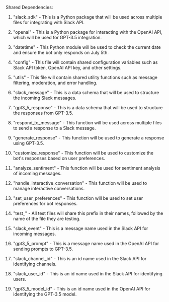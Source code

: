 Shared Dependencies:

1. "slack_sdk" - This is a Python package that will be used across multiple files for integrating with Slack API.

2. "openai" - This is a Python package for interacting with the OpenAI API, which will be used for GPT-3.5 integration.

3. "datetime" - This Python module will be used to check the current date and ensure the bot only responds on July 5th.

4. "config" - This file will contain shared configuration variables such as Slack API token, OpenAI API key, and other settings.

5. "utils" - This file will contain shared utility functions such as message filtering, moderation, and error handling.

6. "slack_message" - This is a data schema that will be used to structure the incoming Slack messages.

7. "gpt3_5_response" - This is a data schema that will be used to structure the responses from GPT-3.5.

8. "respond_to_message" - This function will be used across multiple files to send a response to a Slack message.

9. "generate_response" - This function will be used to generate a response using GPT-3.5.

10. "customize_response" - This function will be used to customize the bot's responses based on user preferences.

11. "analyze_sentiment" - This function will be used for sentiment analysis of incoming messages.

12. "handle_interactive_conversation" - This function will be used to manage interactive conversations.

13. "set_user_preferences" - This function will be used to set user preferences for bot responses.

14. "test_" - All test files will share this prefix in their names, followed by the name of the file they are testing.

15. "slack_event" - This is a message name used in the Slack API for incoming messages.

16. "gpt3_5_prompt" - This is a message name used in the OpenAI API for sending prompts to GPT-3.5.

17. "slack_channel_id" - This is an id name used in the Slack API for identifying channels.

18. "slack_user_id" - This is an id name used in the Slack API for identifying users.

19. "gpt3_5_model_id" - This is an id name used in the OpenAI API for identifying the GPT-3.5 model.